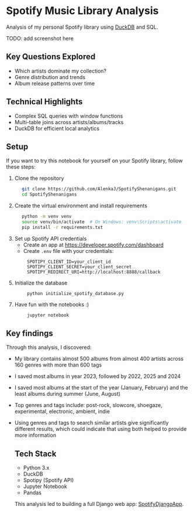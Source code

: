 # Spotify Music Library Analysis
   
   Analysis of my personal Spotify library using [DuckDB](https://duckdb.org/) and SQL.

   TODO: add screenshot here
   
   ## Key Questions Explored
   - Which artists dominate my collection?
   - Genre distribution and trends
   - Album release patterns over time
   
   ## Technical Highlights
   - Complex SQL queries with window functions
   - Multi-table joins across artists/albums/tracks
   - DuckDB for efficient local analytics
   
   ## Setup
   If you want to try this notebook for yourself on your Spotify library, follow these steps:
   1. Clone the repository
```bash
      git clone https://github.com/AlenkaJ/SpotifyShenanigans.git
      cd SpotifyShenanigans
```
   2. Create the virtual environment and install requirements
```bash
      python -m venv venv
      source venv/bin/activate  # On Windows: venv\Scripts\activate
      pip install -r requirements.txt
```
   3. Set up Spotify API credentials
      - Create an app at https://developer.spotify.com/dashboard
      - Create `.env` file with your credentials:
```
        SPOTIPY_CLIENT_ID=your_client_id
        SPOTIPY_CLIENT_SECRET=your_client_secret
        SPOTIPY_REDIRECT_URI=http://localhost:8888/callback
```
   5. Initialize the database
```
        python initialize_spotify_database.py
```
   7. Have fun with the notebooks :)
```bash
        jupyter notebook
```

   ## Key findings
Through this analysis, I discovered:
- My library contains almost 500 albums from almost 400 artists across 160 genres with more than 600 tags
- I saved most albums in year 2023, followed by 2022, 2025 and 2024
- I saved most albums at the start of the year (January, February) and the least albums during summer (June, August)
- Top genres and tags include: post-rock, slowcore, shoegaze, experimental, electronic, ambient, indie
- Using genres and tags to search similar artists give significantly different results, which could indicate that using both helped to provide more information

   ## Tech Stack
   - Python 3.x
   - DuckDB
   - Spotipy (Spotify API)
   - Jupyter Notebook
   - Pandas

   This analysis led to building a full Django web app: [SpotifyDjangoApp](https://github.com/AlenkaJ/SpotifyDjangoApp).
